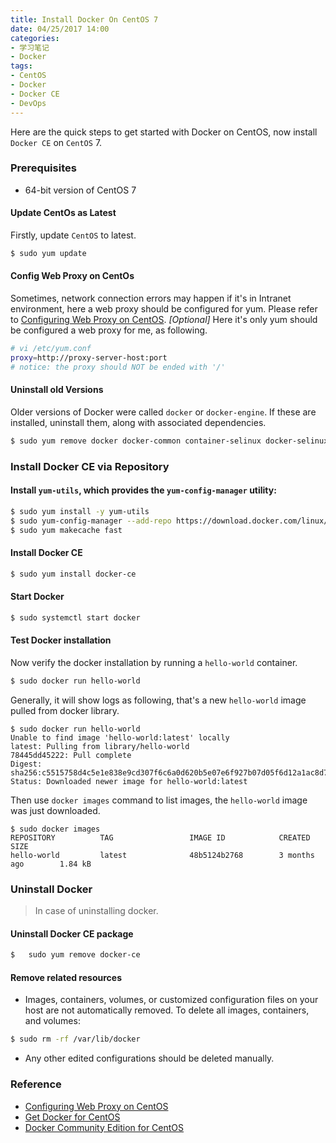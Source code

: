 ```yaml
---
title: Install Docker On CentOS 7
date: 04/25/2017 14:00
categories:
- 学习笔记
- Docker
tags:
- CentOS
- Docker
- Docker CE
- DevOps
---
```


Here are the quick steps to get started with Docker on CentOS, now install `Docker CE` on `CentOS` 7.

### Prerequisites
* 64-bit version of CentOS 7

#### Update CentOs as Latest

Firstly, update `CentOS` to latest.
```bash
$ sudo yum update
```
#### Config Web Proxy on CentOs
Sometimes, network connection errors may happen if it's in Intranet environment, here a web proxy should be configured for yum. Please refer to [Configuring Web Proxy on CentOS](http://www.thesysadminhimself.com/2013/08/configuring-web-proxy-on-centos.html). *[Optional]*
Here it's only yum should be configured a web proxy for me, as following.
```bash
# vi /etc/yum.conf
proxy=http://proxy-server-host:port
# notice: the proxy should NOT be ended with '/'
```

#### Uninstall old Versions
Older versions of Docker were called `docker` or `docker-engine`. If these are installed, uninstall them, along with associated dependencies.
```bash
$ sudo yum remove docker docker-common container-selinux docker-selinux docker-engine
```

### Install Docker CE via Repository

#### Install `yum-utils`, which provides the `yum-config-manager` utility:
```bash
$ sudo yum install -y yum-utils
$ sudo yum-config-manager --add-repo https://download.docker.com/linux/centos/docker-ce.repo
$ sudo yum makecache fast
```

<!-- more -->

#### Install Docker CE

```bash
$ sudo yum install docker-ce
```

#### Start Docker

``` bash
$ sudo systemctl start docker
```
#### Test Docker installation
Now verify the docker installation by running a `hello-world` container.
``` bash
$ sudo docker run hello-world
```
Generally, it will show logs as following, that's a new `hello-world` image pulled from docker library.
``` log
$ sudo docker run hello-world
Unable to find image 'hello-world:latest' locally
latest: Pulling from library/hello-world
78445dd45222: Pull complete
Digest: sha256:c5515758d4c5e1e838e9cd307f6c6a0d620b5e07e6f927b07d05f6d12a1ac8d7
Status: Downloaded newer image for hello-world:latest
```
Then use `docker images` command to list images, the `hello-world` image was just downloaded.
``` log
$ sudo docker images
REPOSITORY          TAG                 IMAGE ID            CREATED             SIZE
hello-world         latest              48b5124b2768        3 months ago        1.84 kB
```
### Uninstall Docker

> In case of uninstalling docker.

#### Uninstall Docker CE package
``` bash
$ 	sudo yum remove docker-ce
```
#### Remove related resources
* Images, containers, volumes, or customized configuration files on your host are not automatically removed. To delete all images, containers, and volumes:

```bash
$ sudo rm -rf /var/lib/docker
```

* Any other edited configurations should be deleted manually.

### Reference
 * [Configuring Web Proxy on CentOS](http://www.thesysadminhimself.com/2013/08/configuring-web-proxy-on-centos.html)
 * [Get Docker for CentOS](https://docs.docker.com/engine/installation/linux/centos/)
 * [Docker Community Edition for CentOS](https://store.docker.com/editions/community/docker-ce-server-centos?tab=description)